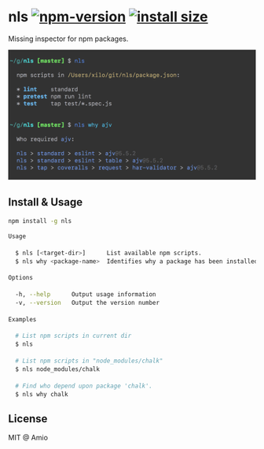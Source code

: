 # nls [![npm-version][npm-badge]][npm-link] [![install size][pp-badge]][pp-link]

Missing inspector for npm packages.

![nls-screenshot][screenshot]

## Install & Usage

```bash
npm install -g nls
```

```bash
Usage

  $ nls [<target-dir>]      List available npm scripts.
  $ nls why <package-name>  Identifies why a package has been installed.

Options

  -h, --help      Output usage information
  -v, --version   Output the version number

Examples

  # List npm scripts in current dir
  $ nls

  # List npm scripts in "node_modules/chalk"
  $ nls node_modules/chalk

  # Find who depend upon package 'chalk'.
  $ nls why chalk
```

## License

MIT @ Amio

[screenshot]: ./nls-screenshot.png
[amio-link]: https://github.com/amio
[npm-badge]: https://img.shields.io/npm/v/nls.svg
[npm-link]: https://www.npmjs.com/package/nls
[pp-badge]: https://packagephobia.now.sh/badge?p=nls
[pp-link]: https://packagephobia.now.sh/result?p=nls
